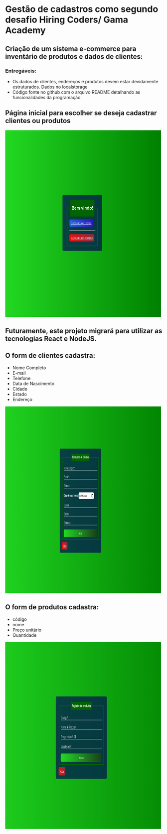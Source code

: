 # Gestão de cadastros como segundo desafio Hiring Coders/ Gama Academy
## Criação de um sistema e-commerce para inventário de produtos e dados de clientes:
### Entregáveis:
<ul>
  <li>Os dados de clientes, endereços e produtos devem estar devidamente estruturados. Dados no localstorage</li>
  <li>Código fonte no github com o arquivo README detalhando as funcionalidades da programação</li>
</ul>

## Página inicial para escolher se deseja cadastrar clientes ou produtos

<img src="./img/index.png" alt="pagina inicial" width="500" height="600">

## Futuramente, este projeto migrará para utilizar as tecnologias React e NodeJS.

## O form de clientes cadastra:
<ul>
  <li>Nome Completo</li>
  <li>E-mail</li>
  <li>Telefone</li>
  <li>Data de Nascimento</li>
  <li>Cidade</li>
  <li>Estado</li>
  <li>Endereço</li>
</ul>

<img src="./img/cliente.png" alt="cliente" width="500" height="600">

## O form de produtos cadastra:
<ul>
  <li>código</li>
  <li>nome</li>
  <li>Preço unitário</li>
  <li>Quantidade</li>
</ul>

<img src="./img/produto.png" alt="produto" width="500" height="600">
